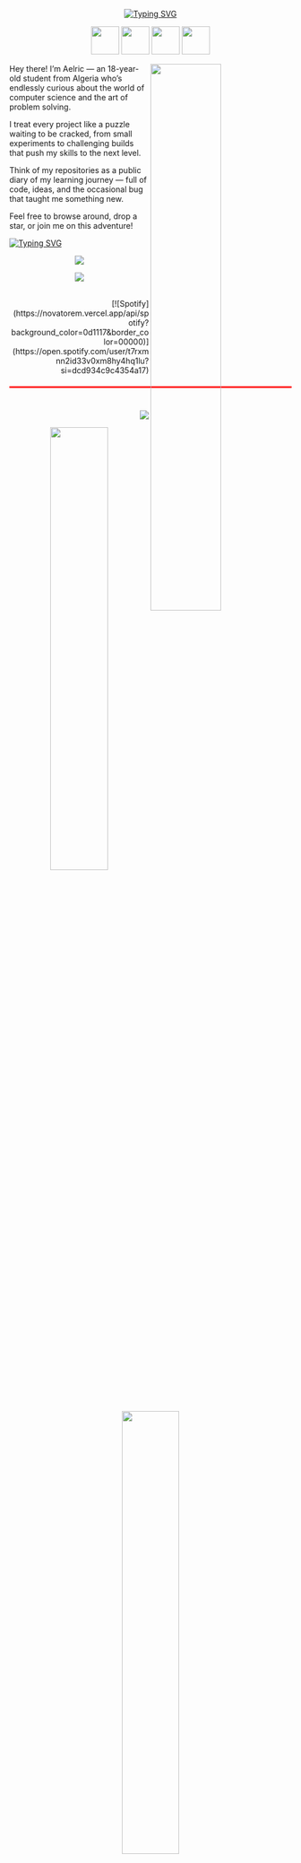 <p align="center">
<a href="https://git.io/typing-svg"><img src="https://readme-typing-svg.herokuapp.com?font=Varela+Round&pause=1000&color=9EBECB&width=435&lines=Hi+There!+Welcome+to+my+GitHub+space" alt="Typing SVG" /></a>
</p>

<p align="center">
<a href="https://www.instagram.com/aelv.z/">
  <img height="50" src="https://github.com/entlv/entlv/blob/main/images/icons/my-aesthetic/instagram%20(2).png"/></a>















<a href="https://t.me/entlv">
  <img height="50" src="https://github.com/entlv/entlv/blob/main/images/icons/my-aesthetic/telegram%20(2).png"/></a>

<a href="https://www.google.com/?hl=en">
  <img height="50" src="https://github.com/entlv/entlv/blob/main/images/icons/my-aesthetic/linkedin%20(2).png"/></a>

<a href="https://www.google.com/?hl=en">
  <img height="50" src="https://github.com/entlv/entlv/blob/main/images/icons/my-aesthetic/discord%20(2).png"/></a>
</p>


</div>
<img align="right" width="50%" src="https://github.com/entlv/entlv/blob/main/images/a0d581666d26dd9c66bf8ed395cba948.gif"/>

   
 <p> 
Hey there! I’m Aelric — an 18-year-old student from Algeria who’s endlessly curious about the world of computer science and the art of problem solving.</p>
<p>I treat every project like a puzzle waiting to be cracked, from small experiments to challenging builds that push my skills to the next level.</p>
<p>
 Think of my repositories as a public diary of my learning journey — full of code, ideas, and the occasional bug that taught me something new.</p>
  <p> Feel free to browse around, drop a star, or join me on this adventure!</p>

  <div>
 <p align="left">
   <a href="https://git.io/typing-svg"><img src="https://readme-typing-svg.herokuapp.com?font=Libertinus+Serif&pause=1000&color=98CCFF&background=FFFFFF00&center=true&vCenter=true&width=435&lines=My+skills+%3A" alt="Typing SVG" /></a> 
 </p>
<p align="center">
  <a href="https://skillicons.dev">
    <img src="https://skillicons.dev/icons?i=git,bash,debian,discord,linux,md,ps,pycharm,raspberrypi,replit,vscode" />
  </a>
</p>
<p align="center">
  <a href="https://skillicons.dev">
    <img src="https://skillicons.dev/icons?i=cpp,nodejs,mysql,html,python" />
  </a>
</p>
</div>
&nbsp;<div align="right">
[![Spotify](https://novatorem.vercel.app/api/spotify?background_color=0d1117&border_color=00000)](https://open.spotify.com/user/t7rxmnn2id33v0xm8hy4hq1lu?si=dcd934c9c4354a17)

<div style="border-top: 3px solid red; padding-top: 20px; margin: 20px 0;">

</div>
<a href="https://github.com/Ashutosh00710/github-readme-activity-graph">
  <img src="https://github-readme-activity-graph.vercel.app/graph?username=aelric1&theme=github-compact&radius=12&&line=36454F&area_color=808080&hide_border=true&area=true" />
</a>


<p align="center">
  <img src="https://github-readme-stats.vercel.app/api?username=aelric1&show_icons=true&theme=graywhite&text_color=9EBECB" width="45%" />
  <img src="https://github-readme-streak-stats.herokuapp.com/?user=aelric1&theme=graywhite&text_color=9EBECB" width="45%" />
</p>
<p align="center">
<a href="https://git.io/typing-svg"><img src="https://readme-typing-svg.herokuapp.com?font=Libertinus+Serif&pause=1000&color=98CCFF&background=FFFFFF00&center=true&width=435&lines=Thanks+for+being+here" alt="Typing SVG" /></a></p>

